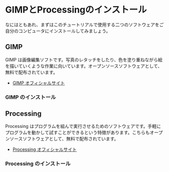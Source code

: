 GIMPとProcessingのインストール
==============================

なにはともあれ、まずはこのチュートリアルで使用する二つのソフトウェアをご自分のコンピュータにインストールしてみましょう。

## GIMP
GIMP は画像編集ソフトです。写真のレタッチをしたり、色を塗り重ねながら絵を描いていくような作業に向いています。オープンソースソフトウェアとして、無料で配布されています。

- [GIMP オフィシャルサイト](http://www.gimp.org/)

### GIMP のインストール


## Processing
Processing はプログラムを組んで実行させるためのソフトウェアです。手軽にプログラムを動かして試すことができるという特徴があります。こちらもオープンソースソフトウェアとして、無料で配布されています。

- [Processing オフィシャルサイト](http://www.processing.org/)

### Processing のインストール
